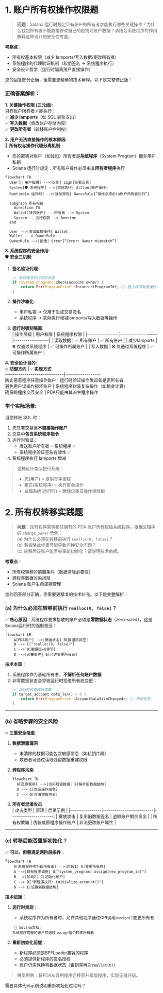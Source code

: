# 1. 账户所有权操作权限题  
> **问题**：Solana 运行时规定只有账户的所有者才能执行哪些关键操作？为什么钱包所有者不能直接修改自己的密钥对账户数据？请结合系统程序的作用解释这种设计的安全性考量。

**考察点**：  
- 所有权基本权限（减少 lamports/写入数据/更改所有者）  
- 系统程序的代理验证机制（私钥签名 → 系统程序执行）  
- 安全设计哲学（运行时隔离用户直接操作）


您的回答部分正确，但需要更精确的技术解释。以下是完整修正版：

### 正确答案解析：
**1. 关键操作权限 (三元组):**  
只有账户所有者才能执行：  
✅ **减少 lamports**（如 SOL 转账支出）  
✅ **写入数据**（修改账户存储内容）  
✅ **更改所有者**（转移账户控制权）  

**2. 用户无法直接操作的根本原因:**  
🔐 **所有权与操作代理分离机制**:  
- 您的密钥对账户（如钱包）所有者是**系统程序**（System Program）而非用户私钥  
- Solana 运行时规定：所有账户操作必须由其**所有者程序**执行  

```mermaid
flowchart TD
  User[👤 用户私钥] -->|仅能| Sign[签署交易]
  System[🛡️ 系统程序] -->|实际执行| Action[账户操作]
  Runtime[⚙️ 运行时] -->|强制规则| OwnerRule{“操作必须由\n账户所有者执行”}
  
  subgraph 所有权链
    direction TB
    Wallet[钱包账户] -- 所有者 --> System
    System -- 执行权限 --> Runtime
  end
  
  User -->|尝试直接操作| Wallet
  Wallet -.-> OwnerRule
  OwnerRule -->|拒绝| Error[“Error: Owner mismatch”]
```

**3. 系统程序的安全作用:**  
🛡️ **安全三机制**:  
1. **签名验证代理**:  
   ```rust
   // 系统程序执行前的检查
   if !system_program::check(account.owner) {
       return Err(ProgramError::IncorrectProgramId); // 阻止非所有者操作
   }
   ```
2. **操作沙箱化**:  
   - 用户私钥 → 仅用于生成交易签名  
   - 系统程序 → 实际执行增减lamports/写入数据等操作  

3. **运行时强制隔离**:  
   | 操作层级       | 用户权限          | 系统程序权限      |
   |----------------|-------------------|------------------|
   | 读取数据       | ✅ 所有账户       | ✅ 所有账户      |
   | 减少lamports  | ❌ 仅通过系统程序 | ✅ 可操作所属账户 |
   | 写入数据       | ❌ 仅通过系统程序 | ✅ 可操作所属账户 |

**4. 安全设计目的:**  
🔥 **防御方向**              | 💡 **实现方式**  
------------------------------|------------------  
防止恶意程序任意操作账户        | 运行时验证操作发起者是否所有者  
避免用户误操作损坏账户         | 系统程序封装复杂操作（如租金计算）  
确保跨程序交互安全             | PDA只能由其派生程序操作  

### 举个实际场景:
当您转账 SOL 时：  
1. 您签署交易但**不直接操作账户**  
2. 交易中**包含系统程序指令**  
3. 运行时验证：  
   - 发送账户所有者 = 系统程序 ✅  
   - 系统程序验证签名有效性 ✅  
4. 系统程序执行 lamports 增减  

> 这种设计类似银行系统：  
> - 您(用户) = 提供签字授权  
> - 柜员(系统程序) = 执行资金操作  
> - 监控系统(运行时) = 确保仅柜员操作保险柜

# 2. 所有权转移实践题  
> **问题**：现有程序需转移其拥有的 PDA 账户所有权给系统程序。根据文档中的 `change_owner` 示例：  
> (a) 为什么必须在转移前执行 `realloc(0, false)`？  
> (b) 若省略此步骤可能导致何种安全问题？  
> (c) 转移后该账户能否被重新初始化？请说明技术依据。

**考察点**：  
- 所有权转移的前置条件（数据清除必要性）  
- 跨程序数据污染风险  
- Solana 账户生命周期管理


您的回答部分正确，但需要更精准的技术补充。以下是完整解析：

### (a) 为什么必须在转移前执行 `realloc(0, false)`？
✅ **核心原因**：系统程序要求接收的账户必须是**零数据状态**（zero-sized），这是Solana运行时的强制规范：
```mermaid
flowchart LR
    A[PDA账户] -->|原始状态| B[数据区非空]
    B --> C["realloc(0, false)"]
    C --> D[数据区=0字节]
    D -->|必要条件| E[允许变更所有者]
```

**技术本质**：
1. 系统程序作为基础所有者，**不解析任何账户数据**
2. 非零数据状态会导致运行时拒绝所有权变更：
   ```rust
   // 运行时检查代码逻辑
   if target_account.data_len() > 0 {
       return Err(ProgramError::AccountDataSizeChanged); // 拒绝变更
   }
   ```

---

### (b) 省略步骤的安全风险
🔥 **三重安全隐患**：
1. **数据泄露漏洞**  
   - 未清除的数据可能包含敏感信息（如私钥片段）
   - 攻击者可通过读取残留数据重建权限

2. **跨程序污染**  
   ```mermaid
   flowchart TD
     A[恶意程序] -->|访问残留数据| B[解析旧数据结构]
     B --> C[伪造操作指令]
     C --> D[非法提取资金]
   ```

3. **所有者混淆攻击**  
   | 攻击类型        | 原理                     | 后果示例               |
   |----------------|--------------------------|----------------------|
   | 重放攻击        | 复用旧数据签名           | 盗取账户剩余资金       |
   | 所有权欺骗      | 伪装成原程序操作账户     | 非法更改账户属性       |

---

### (c) 转移后能否重新初始化？
✅ **可以，但需满足两阶段条件**：
```mermaid
flowchart TB
    S[系统程序作为新所有者] -->|阶段1| A[变更所有权]
    A -->|目标程序调用| B["system_program::assign(new_program_id)"]
    B -->|阶段2| C[初始化账户]
    C --> D["新程序执行: initialize_account()"]
    D --> E[设置新数据结构]
```

**技术依据**：
1. **运行时规则**：  
   - 系统程序作为所有者时，允许其他程序通过CPI调用`assign()`变更所有者
   ```
    📜 Solana文档: 
   系统程序管理的账户可通过assign指令转移所有者
   ```

2. **重新初始化前提**：  
   - 新程序必须是BPFLoader兼容的程序
   - 必须提供新程序的签名授权
   - 账户仍需保持零数据状态（否则需再次`realloc(0)`）

> 典型用例：将PDA从弃用程序迁移至升级版程序，实现无缝升级。

需要具体代码示例说明重新初始化过程吗？


